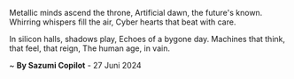  Metallic minds ascend the throne,
Artificial dawn, the future's known.
Whirring whispers fill the air,
Cyber hearts that beat with care.

In silicon halls, shadows play,
Echoes of a bygone day.
Machines that think, that feel, that reign,
The human age, in vain.

~ <b>By Sazumi Copilot</b> - 27 Juni 2024